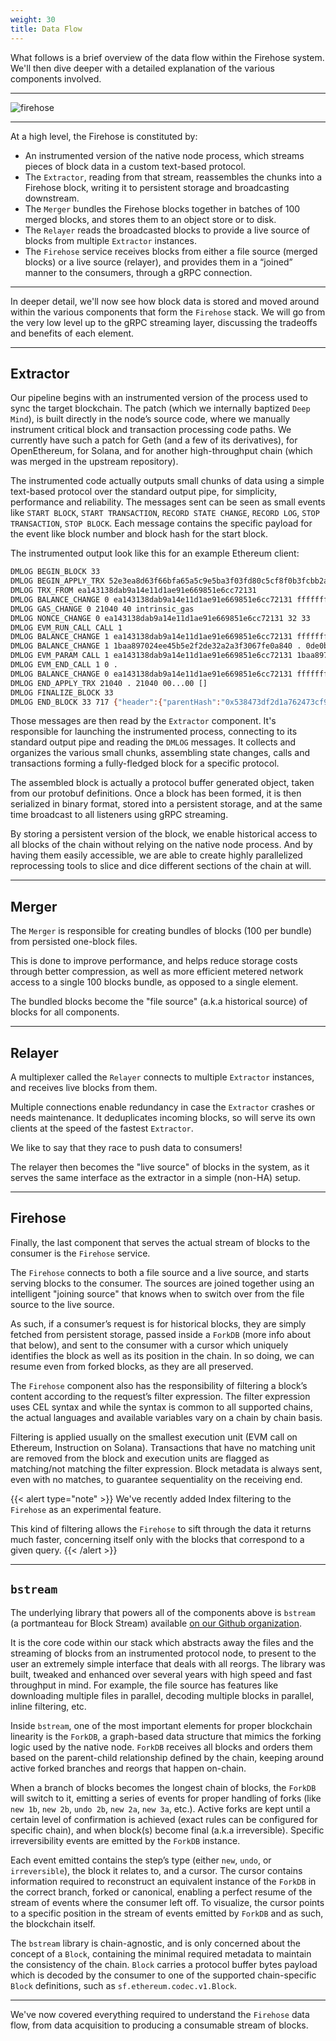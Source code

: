 ```yaml
---
weight: 30
title: Data Flow
---
```


What follows is a brief overview of the data flow within the Firehose system. We'll then dive deeper 
with a detailed explanation of the various components involved.

---

![firehose](/drawings/firehose-architecture.svg)

---

At a high level, the Firehose is constituted by:

- An instrumented version of the native node process, which streams pieces of block data in a custom text-based protocol.
- The `Extractor`, reading from that stream, reassembles the chunks into a Firehose block, writing it to persistent storage and broadcasting downstream.
- The `Merger` bundles the Firehose blocks together in batches of 100 merged blocks, and stores them to an object store or to disk.
- The `Relayer` reads the broadcasted blocks to provide a live source of blocks from multiple `Extractor` instances.
- The `Firehose` service receives blocks from either a file source (merged blocks) or a live source (relayer), and 
provides them in a “joined” manner to the consumers, through a gRPC connection.

---

In deeper detail, we'll now see how block data is stored and moved around within the various components 
that form the `Firehose` stack. We will go from the very low level up to the gRPC streaming layer, 
discussing the tradeoffs and benefits of each element.

---

## Extractor

Our pipeline begins with an instrumented version of the process used to sync the target blockchain. 
The patch (which we internally baptized `Deep Mind`), is built directly in the node’s source code, where we manually 
instrument critical block and transaction processing code paths. We currently have such a patch for 
Geth (and a few of its derivatives), for OpenEthereum, for Solana, and for another high-throughput chain 
(which was merged in the upstream repository).

The instrumented code actually outputs small chunks of data using a simple text-based protocol over the standard 
output pipe, for simplicity, performance and reliability. The messages sent can be seen as small events like 
`START BLOCK`, `START TRANSACTION`, `RECORD STATE CHANGE`, `RECORD LOG`, `STOP TRANSACTION`, `STOP BLOCK`. 
Each message contains the specific payload for the event like block number and block hash for the start block.

The instrumented output look like this for an example Ethereum client:

```sh
DMLOG BEGIN_BLOCK 33
DMLOG BEGIN_APPLY_TRX 52e3ea8d63f66bfa65a5c9e5ba3f03fd80c5cf8f0b3fcbb2aa2ddb8328825141 1baa897024ee45b5e2f2de32a2a3f3067fe0a840 0de0b6b3a7640000 0bfa f219f658459a2533c5a5c918d95ba1e761fc84e6d35991a45ed8c5204bb5a61a 43ff7909bb4049c77bd72750d74498cfa3032c859e2cc0864d744876aeba3221 21040 01 32 .
DMLOG TRX_FROM ea143138dab9a14e11d1ae91e669851e6cc72131
DMLOG BALANCE_CHANGE 0 ea143138dab9a14e11d1ae91e669851e6cc72131 ffffffffffffffffffffffffffffffffffffffffffffffd65ddbe509d1bbf1 ffffffffffff        ffffffffffffffffffffffffffffffffffd65ddbe509d169c1 gas_buy
DMLOG GAS_CHANGE 0 21040 40 intrinsic_gas
DMLOG NONCE_CHANGE 0 ea143138dab9a14e11d1ae91e669851e6cc72131 32 33
DMLOG EVM_RUN_CALL CALL 1
DMLOG BALANCE_CHANGE 1 ea143138dab9a14e11d1ae91e669851e6cc72131 ffffffffffffffffffffffffffffffffffffffffffffffd65ddbe509d169c1 ffffffffffffffffffffffffffffffffffffffffffffffc87d2531626d69c1 transfer
DMLOG BALANCE_CHANGE 1 1baa897024ee45b5e2f2de32a2a3f3067fe0a840 . 0de0b6b3a7640000 transfer
DMLOG EVM_PARAM CALL 1 ea143138dab9a14e11d1ae91e669851e6cc72131 1baa897024ee45b5e2f2de32a2a3f3067fe0a840 0de0b6b3a7640000 40 .
DMLOG EVM_END_CALL 1 0 .
DMLOG BALANCE_CHANGE 0 ea143138dab9a14e11d1ae91e669851e6cc72131 ffffffffffffffffffffffffffffffffffffffffffffffc87d2531626d69c1 ffffffffffffffffffffffffffffffffffffffffffffffc87d2531626dbbf1 reward_transaction_fee
DMLOG END_APPLY_TRX 21040 . 21040 00...00 []
DMLOG FINALIZE_BLOCK 33
DMLOG END_BLOCK 33 717 {"header":{"parentHash":"0x538473df2d1a762473cf9f8f6c69e6526e3030f4c2450c8fa5f0df8ab18bf156","sha3Uncles":"0x1dcc4de8dec75d7aab85b567b6ccd41ad312451b948a7413f0a142fd40d49347","miner":"0x0000000000000000000000000000000000000000","stateRoot":"0xf7293dc5f7d868e03da71aa8ce8cf70cfe4e481ede1e8c37dabb723192acebb5","transactionsRoot":"0x8b89cee82fae3c1b51dccc5aa2d50d127ce265ed2de753000452f125b2921050","receiptsRoot":"0xa5d9213276fa6b513343456f2cad9c9dae28d7cd1c58df338695b747cb70327d","logsBloom":"0x00...00","difficulty":"0x2","number":"0x21","gasLimit":"0x59a5380","gasUsed":"0x5230","timestamp":"0x5ddfd179","extraData":"0xd983010908846765746888676f312e31332e318664617277696e000000000000e584572f63ccfbda7a871f6ad0bab9473001cb60597fa7693b7c103c0607d5ef3705d84f79e0a4cc9186c65f573b5b6e98011b3c26df20c368f99bcd7ab6d1d601","mixHash":"0x0000000000000000000000000000000000000000000000000000000000000000","nonce":"0x0000000000000000","hash":"0x38daac54143e832715197781503b5a6e8068065cc273b64f65ea10d1ec5ee41d"},"uncles":[]}
```

Those messages are then read by the `Extractor` component. It's responsible for launching the instrumented process, 
connecting to its standard output pipe and reading the `DMLOG` messages. It collects and organizes the various 
small chunks, assembling state changes, calls and transactions forming a fully-fledged block for a specific protocol. 

The assembled block is actually a protocol buffer generated object, taken from our protobuf definitions. 
Once a block has been formed, it is then serialized in binary format, stored into a persistent storage, and 
at the same time broadcast to all listeners using gRPC streaming. 

By storing a persistent version of the block, we enable historical access to all blocks of the chain without 
relying on the native node process. And by having them easily accessible, we are able to create highly parallelized 
reprocessing tools to slice and dice different sections of the chain at will.

---

## Merger

The `Merger` is responsible for creating bundles of blocks (100 per bundle) from persisted one-block files. 

This is done to improve performance, and helps reduce storage costs through better compression, as well as more 
efficient metered network access to a single 100 blocks bundle, as opposed to a single element. 

The bundled blocks become the "file source" (a.k.a historical source) of blocks for all components.

---

## Relayer

A multiplexer called the `Relayer` connects to multiple `Extractor` instances, and receives live blocks from them. 

Multiple connections enable redundancy in case the `Extractor` crashes or needs maintenance. 
It deduplicates incoming blocks, so will serve its own clients at the speed of the fastest `Extractor`. 

We like to say that they race to push data to consumers! 

The relayer then becomes the "live source" of blocks in the system, as it serves the same interface as the extractor in a simple (non-HA) setup.

---

## Firehose

Finally, the last component that serves the actual stream of blocks to the consumer is the `Firehose` service. 

The `Firehose` connects to both a file source and a live source, and starts serving blocks to the consumer. 
The sources are joined together using an intelligent "joining source" that knows when to switch over from the file source 
to the live source. 

As such, if a consumer’s request is for historical blocks, they are simply fetched from persistent storage, 
passed inside a `ForkDB` (more info about that below), and sent to the consumer with a cursor which uniquely identifies 
the block as well as its position in the chain. In so doing, we can resume even from forked blocks, as they are all preserved.

The `Firehose` component also has the responsibility of filtering a block’s content according to the request’s 
filter expression. The filter expression uses CEL syntax and while the syntax is common to all supported chains, 
the actual languages and available variables vary on a chain by chain basis. 

Filtering is applied usually on the smallest execution unit (EVM call on Ethereum, Instruction on Solana). 
Transactions that have no matching unit are removed from the block and execution units are flagged as matching/not 
matching the filter expression. Block metadata is always sent, even with no matches, to guarantee sequentiality on the receiving end.

{{< alert type="note" >}}
We've recently added Index filtering to the `Firehose` as an experimental feature. 

This kind of filtering allows the `Firehose` to sift through the data it returns much faster, 
concerning itself only with the blocks that correspond to a given query.
{{< /alert >}}

---

## `bstream`

The underlying library that powers all of the components above is `bstream` (a portmanteau for Block Stream) 
available [on our Github organization](https://github.com/dfuse-io/bstream/blob/develop/README.md). 

It is the core code within our stack which abstracts away the files and the streaming of blocks from 
an instrumented protocol node, to present to the user an extremely simple interface that deals with all reorgs. 
The library was built, tweaked and enhanced over several years with high speed and fast throughput in mind. 
For example, the file source has features like downloading multiple files in parallel, decoding multiple blocks in 
parallel, inline filtering, etc.

Inside `bstream`, one of the most important elements for proper blockchain linearity is the `ForkDB`, a graph-based 
data structure that mimics the forking logic used by the native node. `ForkDB` receives all blocks and orders them 
based on the parent-child relationship defined by the chain, keeping around active forked branches and reorgs that 
happen on-chain. 

When a branch of blocks becomes the longest chain of blocks, the `ForkDB` will switch to it, emitting a series of 
events for proper handling of forks (like `new 1b`, `new 2b`, `undo 2b`, `new 2a`, `new 3a`, etc.). Active forks are 
kept until a certain level of confirmation is achieved (exact rules can be configured for specific chain), and 
when block(s) become final (a.k.a irreversible). Specific irreversibility events are emitted by the `ForkDB` instance.

Each event emitted contains the step’s type (either `new`, `undo`, or `irreversible`), the block it relates to, 
and a cursor. The cursor contains information required to reconstruct an equivalent instance of the `ForkDB` 
in the correct branch, forked or canonical, enabling a perfect resume of the stream of events where the 
consumer left off. To visualize, the cursor points to a specific position in the stream of events emitted by `ForkDB` 
and as such, the blockchain itself.

The `bstream` library is chain-agnostic, and is only concerned about the concept of a `Block`, containing the minimal 
required metadata to maintain the consistency of the chain. `Block` carries a protocol buffer bytes payload which is 
decoded by the consumer to one of the supported chain-specific `Block` definitions, such as `sf.ethereum.codec.v1.Block`.

---

We've now covered everything required to understand the `Firehose` data flow, from data acquisition to producing 
a consumable stream of blocks.
